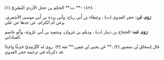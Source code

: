 ١٤٢٤ -** ت:** الحكم بن جحل الأزدي البَصْرِيّ (١) .

**رَوَى عَن:** حجر العدوي (ت) ، وعطاء بن أَبي رباح، وأبي بردة بن أَبي موسى الأشعري، وعن أم الكرام، عن جدها عن علي.

**رَوَى عَنه:** الحجاج بن دينار (ت) ، وديلم بن غزوان، وسَعِيد بن أَبي عَرُوبَة، وأَبُو عاصم العباداني.

قال إسحاق بْن منصور (٢) ،** عَن يحيى بْن مَعِين:** ثقة (٣) .روى له التِّرْمِذِيّ حَدِيثًا واحِدًا قد ذكرناه في ترجمة حجر العدوي.